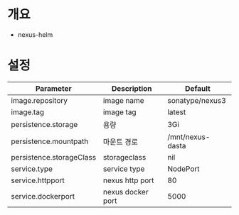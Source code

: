 # 개요
* nexus-helm

# 설정
| Parameter | Description |	Default |
| -------- | ------------ | --------- |
| image.repository | image name | sonatype/nexus3 |
| image.tag | image tag | latest |
| persistence.storage | 용량 | 3Gi |
| persistence.mountpath | 마운트 경로 | /mnt/nexus-dasta |
| persistence.storageClass | storageclass | nil |
| service.type | service type | NodePort |
| service.httpport | nexus http port | 80 |
| service.dockerport | nexus docker port | 5000 |